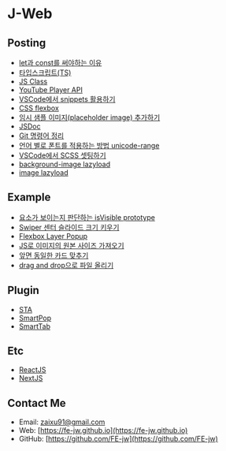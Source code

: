 # **J-Web**

## **Posting**
* [let과 const를 써야하는 이유](posts/2022/1216)
* [타입스크립트(TS)](posts/2022/1202)
* [JS Class](posts/2022/1108)
* [YouTube Player API](posts/2022/1016)
* [VSCode에서 snippets 활용하기](posts/2022/0930)
* [CSS flexbox](posts/2022/0923)
* [임시 샘플 이미지(placeholder image) 추가하기](posts/2022/0916)
* [JSDoc](posts/2022/0912)
* [Git 명령어 정리](posts/2022/0817)
* [언어 별로 폰트를 적용하는 방법 unicode-range](posts/2022/0707)
* [VSCode에서 SCSS 셋팅하기](posts/2022/0630)
* [background-image lazyload](posts/2022/0602)
* [image lazyload](posts/2022/0520)

## **Example**
* [요소가 보이는지 판단하는 isVisible prototype](posts/2023/0116)
* [Swiper 센터 슬라이드 크기 키우기](posts/2022/1028)
* [Flexbox Layer Popup](posts/2022/1027)
* [JS로 이미지의 원본 사이즈 가져오기](posts/2022/1007)
* [앞면 동일한 카드 맞추기](posts/2022/1005)
* [drag and drop으로 파일 올리기](posts/2022/0925)

## **Plugin**
* [STA](posts/2022/0527)
* [SmartPop](posts/2022/1109)
* [SmartTab](posts/2022/1128)

## **Etc**
* [ReactJS](https://github.com/FE-jw/react#readme)
* [NextJS](https://github.com/FE-jw/nextjs#readme)

## **Contact Me**
* Email: [zaixu91@gmail.com](mailto:zaixu91@gmail.com)
* Web: [https://fe-jw.github.io](https://fe-jw.github.io)
* GitHub: [https://github.com/FE-jw](https://github.com/FE-jw)